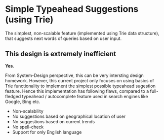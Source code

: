 # Simple Typeahead Suggestions (using Trie)

The simplest, non-scalable feature (implemented using Trie data structure), that suggests next words of queries based on user input.

## This design is extremely inefficient

**Yes**.

From System-Design perspective, this can be very intersting design homework. However, this current project only focuses on using basics of Trie functionality to implement the simplest possible typeahead sugestion feature. Hence this implementation has following flaws, compared to a full-fledged typeahead / autocomplete feature used in search engines like Google, Bing etc.

-   Non-scalability
-   No suggestions based on geographical location of user
-   No suggestions based on current trends
-   No spell-check
-   Support for only English language

